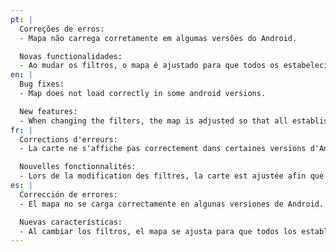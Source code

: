 ```yaml
---
pt: |
  Correções de erros:
  - Mapa não carrega corretamente em algumas versões do Android.

  Novas functionalidades:
  - Ao mudar os filtros, o mapa é ajustado para que todos os estabelecimentos fiquem visíveis.
en: |
  Bug fixes:
  - Map does not load correctly in some android versions.

  New features:
  - When changing the filters, the map is adjusted so that all establishments are visible.
fr: |
  Corrections d'erreurs:
  - La carte ne s'affiche pas correctement dans certaines versions d'Android.

  Nouvelles fonctionnalités:
  - Lors de la modification des filtres, la carte est ajustée afin que tous les établissements soient visibles.
es: |
  Corrección de errores:
  - El mapa no se carga correctamente en algunas versiones de Android.

  Nuevas características:
  - Al cambiar los filtros, el mapa se ajusta para que todos los establecimientos sean visibles.
---
```

